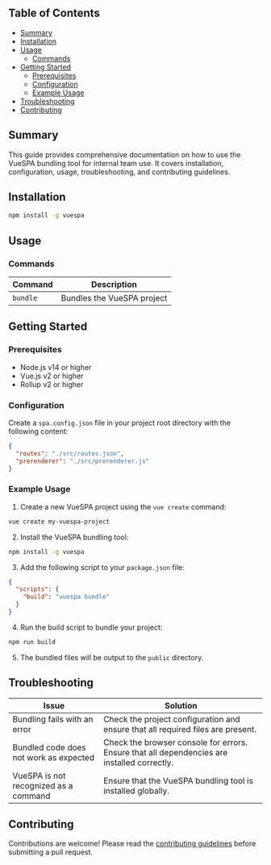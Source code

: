 ## Table of Contents
- [Summary](#summary)
- [Installation](#installation)
- [Usage](#usage)
  - [Commands](#commands)
- [Getting Started](#getting-started)
  - [Prerequisites](#prerequisites)
  - [Configuration](#configuration)
  - [Example Usage](#example-usage)
- [Troubleshooting](#troubleshooting)
- [Contributing](#contributing)

## Summary
This guide provides comprehensive documentation on how to use the VueSPA bundling tool for internal team use. It covers installation, configuration, usage, troubleshooting, and contributing guidelines.

## Installation

```bash
npm install -g vuespa
```

## Usage

### Commands

| Command | Description |
|---|---|
| `bundle` | Bundles the VueSPA project |

## Getting Started

### Prerequisites

- Node.js v14 or higher
- Vue.js v2 or higher
- Rollup v2 or higher

### Configuration

Create a `spa.config.json` file in your project root directory with the following content:

```json
{
  "routes": "./src/routes.json",
  "prerenderer": "./src/prerenderer.js"
}
```

### Example Usage

1. Create a new VueSPA project using the `vue create` command:

```bash
vue create my-vuespa-project
```

2. Install the VueSPA bundling tool:

```bash
npm install -g vuespa
```

3. Add the following script to your `package.json` file:

```json
{
  "scripts": {
    "build": "vuespa bundle"
  }
}
```

4. Run the build script to bundle your project:

```bash
npm run build
```

5. The bundled files will be output to the `public` directory.

## Troubleshooting

| Issue | Solution |
|---|---|
| Bundling fails with an error | Check the project configuration and ensure that all required files are present. |
| Bundled code does not work as expected | Check the browser console for errors. Ensure that all dependencies are installed correctly. |
| VueSPA is not recognized as a command | Ensure that the VueSPA bundling tool is installed globally. |

## Contributing

Contributions are welcome! Please read the [contributing guidelines](https://github.com/YOUR_USERNAME/vuespa/blob/main/CONTRIBUTING.md) before submitting a pull request.